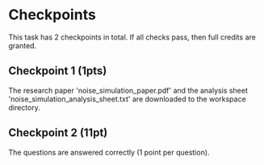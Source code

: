 # Checkpoints

This task has 2 checkpoints in total. If all checks pass, then full credits are
granted. 

## Checkpoint 1 (1pts)

The research paper 'noise_simulation_paper.pdf' and the analysis sheet 'noise_simulation_analysis_sheet.txt' are downloaded to the workspace directory.

## Checkpoint 2 (11pt)

The questions are answered correctly (1 point per question).